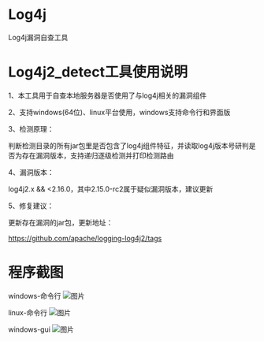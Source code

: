 # Log4j
Log4j漏洞自查工具

# Log4j2_detect工具使用说明
1、本工具用于自查本地服务器是否使用了与log4j相关的漏洞组件

2、支持windows(64位)、linux平台使用，windows支持命令行和界面版

3、检测原理：

判断检测目录的所有jar包里是否包含了log4j组件特征，并读取log4j版本号研判是否为存在漏洞版本，支持递归逐级检测并打印检测路由

4、漏洞版本：

log4j2.x && <2.16.0，其中2.15.0-rc2属于疑似漏洞版本，建议更新

5、修复建议：

更新存在漏洞的jar包，更新地址：

https://github.com/apache/logging-log4j2/tags


# 程序截图
windows-命令行
![图片](http://r444q2fv9.hn-bkt.clouddn.com/1.png)

linux-命令行
![图片](http://r444q2fv9.hn-bkt.clouddn.com/2.png)

windows-gui
![图片](http://r444q2fv9.hn-bkt.clouddn.com/3.png)
